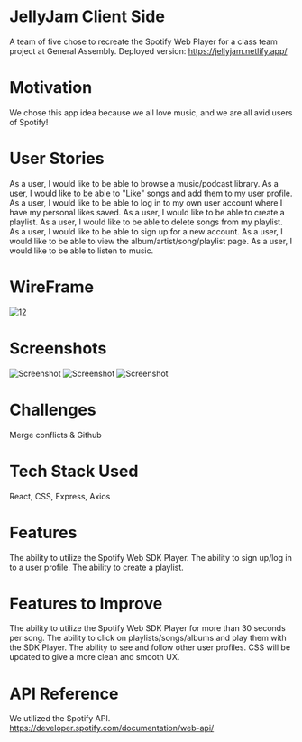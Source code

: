 # JellyJam Client Side
A team of five chose to recreate the Spotify Web Player for a class team project at General Assembly.
Deployed version: https://jellyjam.netlify.app/
# Motivation
We chose this app idea because we all love music, and we are all avid users of Spotify!

# User Stories 
As a user, I would like to be able to browse a music/podcast library.
As a user, I would like to be able to "Like" songs and add them to my user profile.
As a user, I would like to be able to log in to my own user account where I have my personal likes saved.
As a user, I would like to be able to create a playlist.
As a user, I would like to be able to delete songs from my playlist.
As a user, I would like to be able to sign up for a new account.
As a user, I would like to be able to view the album/artist/song/playlist page.
As a user, I would like to be able to listen to music.
#   WireFrame
![12](https://media.git.generalassemb.ly/user/41415/files/5ad69ee0-46fc-4e1a-8b9e-a8d0159f6219)
# Screenshots
![Screenshot](homepage.png)
![Screenshot](defaultsearchpage.png)
![Screenshot](searchedpage.png)

# Challenges 
Merge conflicts & Github

# Tech Stack Used
React, CSS, Express, Axios

# Features
The ability to utilize the Spotify Web SDK Player.
The ability to sign up/log in to a user profile.
The ability to create a playlist.

# Features to Improve
The ability to utilize the Spotify Web SDK Player for more than 30 seconds per song.
The ability to click on playlists/songs/albums and play them with the SDK Player.
The ability to see and follow other user profiles.
CSS will be updated to give a more clean and smooth UX.

# API Reference 
We utilized the Spotify API.
https://developer.spotify.com/documentation/web-api/
